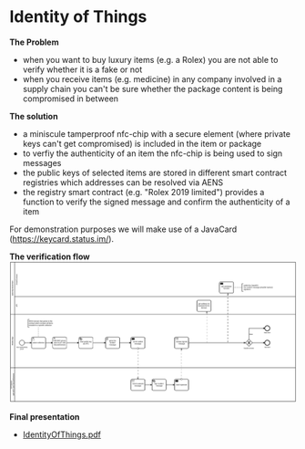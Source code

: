 # Identity of Things

**The Problem**
- when you want to buy luxury items (e.g. a Rolex) you are not able to verify whether it is a fake or not
- when you receive items (e.g. medicine) in any company involved in a supply chain you can't be sure whether the package content is being compromised in between

**The solution**
- a miniscule tamperproof nfc-chip with a secure element (where private keys can't get compromised) is included in the item or package
- to verfiy the authenticity of an item the nfc-chip is being used to sign messages
- the public keys of selected items are stored in different smart contract registries which addresses can be resolved via AENS
- the registry smart contract (e.g. "Rolex 2019 limited") provides a function to verify the signed message and confirm the authenticity of a item

For demonstration purposes we will make use of a JavaCard (https://keycard.status.im/).

**The verification flow**
![](ItemVerificationFlow.png)

**Final presentation**
- [IdentityOfThings.pdf](IdentityOfThings.pdf)